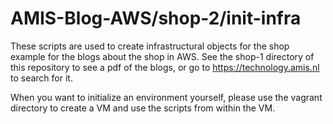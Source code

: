 # AMIS-Blog-AWS/shop-2/init-infra

These scripts are used to create infrastructural objects for the shop example for the blogs about the shop in AWS. 
See the shop-1 directory of this repository to see a pdf of the blogs, or go to https://technology.amis.nl to search for it.

When you want to initialize an environment yourself, please use the vagrant directory to create a VM and
use the scripts from within the VM.

